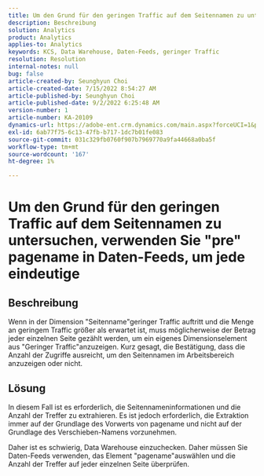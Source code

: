 ```yaml
---
title: Um den Grund für den geringen Traffic auf dem Seitennamen zu untersuchen, verwenden Sie "pre" pagename in Daten-Feeds, um jede eindeutige
description: Beschreibung
solution: Analytics
product: Analytics
applies-to: Analytics
keywords: KCS, Data Warehouse, Daten-Feeds, geringer Traffic
resolution: Resolution
internal-notes: null
bug: false
article-created-by: Seunghyun Choi
article-created-date: 7/15/2022 8:54:27 AM
article-published-by: Seunghyun Choi
article-published-date: 9/2/2022 6:25:48 AM
version-number: 1
article-number: KA-20109
dynamics-url: https://adobe-ent.crm.dynamics.com/main.aspx?forceUCI=1&pagetype=entityrecord&etn=knowledgearticle&id=2fba16b6-1b04-ed11-82e4-00224809fcfe
exl-id: 6ab77f75-6c13-47fb-b717-1dc7b01fe083
source-git-commit: 031c329fb0760f907b7969770a9fa44668a0ba5f
workflow-type: tm+mt
source-wordcount: '167'
ht-degree: 1%

---
```


# Um den Grund für den geringen Traffic auf dem Seitennamen zu untersuchen, verwenden Sie &quot;pre&quot; pagename in Daten-Feeds, um jede eindeutige

## Beschreibung

Wenn in der Dimension &quot;Seitenname&quot;geringer Traffic auftritt und die Menge an geringem Traffic größer als erwartet ist, muss möglicherweise der Betrag jeder einzelnen Seite gezählt werden, um ein eigenes Dimensionselement aus &quot;Geringer Traffic&quot;anzuzeigen. Kurz gesagt, die Bestätigung, dass die Anzahl der Zugriffe ausreicht, um den Seitennamen im Arbeitsbereich anzuzeigen oder nicht. 

## Lösung


In diesem Fall ist es erforderlich, die Seitennameninformationen und die Anzahl der Treffer zu extrahieren. Es ist jedoch erforderlich, die Extraktion immer auf der Grundlage des Vorwerts von pagename und nicht auf der Grundlage des Verschieben-Namens vorzunehmen.

Daher ist es schwierig, Data Warehouse einzuchecken. Daher müssen Sie Daten-Feeds verwenden, das Element &quot;pagename&quot;auswählen und die Anzahl der Treffer auf jeder einzelnen Seite überprüfen.
